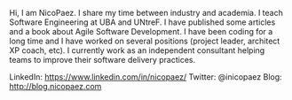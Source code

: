 Hi, I am NicoPaez. I share my time between industry and academia. I teach Software Engineering at UBA and UNtreF. I have published some articles and a book about Agile Software Development. I have been coding for a long time and I have worked on several positions (project leader, architect XP coach, etc). I currently work as an independent consultant helping teams to improve their software delivery practices.

LinkedIn: https://www.linkedin.com/in/nicopaez/
Twitter: @inicopaez
Blog: http://blog.nicopaez.com
